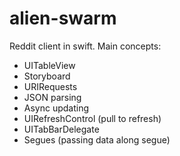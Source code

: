 alien-swarm
===========
Reddit client in swift. Main concepts:

  - UITableView
  - Storyboard
  - URIRequests
  - JSON parsing
  - Async updating
  - UIRefreshControl (pull to refresh)
  - UITabBarDelegate
  - Segues (passing data along segue)
  
